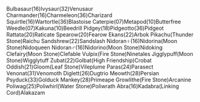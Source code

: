 Bulbasaur(16)Ivysaur(32)Venusaur
Charmander(16)Charmeleon(36)Charizard
Squirtle(16)Wartortle(36)Blastoise
Caterpie(07)Metapod(10)Butterfree
Weedle(07)Kakuna(10)Beedrill
Pidgey(18)Pidgeotto(36)Pidgeot
Rattata(20)Raticate
Spearow(20)Fearow
Ekans(22)Arbok
Pikachu(Thunder Stone)Raichu
Sandshrew(22)Sandslash
Nidoran♀(16)Nidorina(Moon Stone)Nidoqueen
Nidoran♂(16)Nidorino(Moon Stone)Nidoking
Clefairy(Moon Stone)Clefable
Vulpix(Fire Stone)Ninetales
Jigglypuff(Moon Stone)Wigglytuff
Zubat(22)Golbat(High Friendship)Crobat
Oddish(21)Gloom(Leaf Stone)Vileplume
Paras(24)Parasect
Venonat(31)Venomoth
Diglett(26)Dugtrio
Meowth(28)Persian
Psyduck(33)Golduck
Mankey(28)Primeape
Growlithe(Fire Stone)Arcanine
Poliwag(25)Poliwhirl(Water Stone)Poliwrath
Abra(16)Kadabra(Linking Cord)Alakazam
